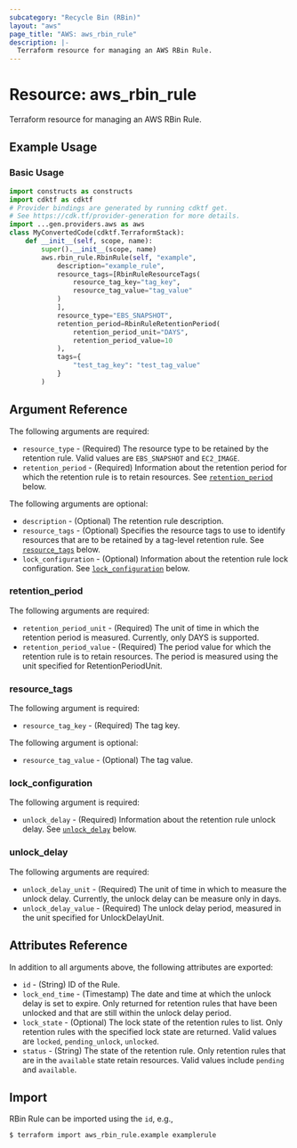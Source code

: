 ```yaml
---
subcategory: "Recycle Bin (RBin)"
layout: "aws"
page_title: "AWS: aws_rbin_rule"
description: |-
  Terraform resource for managing an AWS RBin Rule.
---
```


# Resource: aws_rbin_rule

Terraform resource for managing an AWS RBin Rule.

## Example Usage

### Basic Usage

```python
import constructs as constructs
import cdktf as cdktf
# Provider bindings are generated by running cdktf get.
# See https://cdk.tf/provider-generation for more details.
import ...gen.providers.aws as aws
class MyConvertedCode(cdktf.TerraformStack):
    def __init__(self, scope, name):
        super().__init__(scope, name)
        aws.rbin_rule.RbinRule(self, "example",
            description="example_rule",
            resource_tags=[RbinRuleResourceTags(
                resource_tag_key="tag_key",
                resource_tag_value="tag_value"
            )
            ],
            resource_type="EBS_SNAPSHOT",
            retention_period=RbinRuleRetentionPeriod(
                retention_period_unit="DAYS",
                retention_period_value=10
            ),
            tags={
                "test_tag_key": "test_tag_value"
            }
        )
```

## Argument Reference

The following arguments are required:

* `resource_type` - (Required) The resource type to be retained by the retention rule. Valid values are `EBS_SNAPSHOT` and `EC2_IMAGE`.
* `retention_period` - (Required) Information about the retention period for which the retention rule is to retain resources. See [`retention_period`](#retention_period) below.

The following arguments are optional:

* `description` - (Optional) The retention rule description.
* `resource_tags` - (Optional) Specifies the resource tags to use to identify resources that are to be retained by a tag-level retention rule. See [`resource_tags`](#resource_tags) below.
* `lock_configuration` - (Optional) Information about the retention rule lock configuration. See [`lock_configuration`](#lock_configuration) below.

### retention_period

The following arguments are required:

* `retention_period_unit` - (Required) The unit of time in which the retention period is measured. Currently, only DAYS is supported.
* `retention_period_value` - (Required) The period value for which the retention rule is to retain resources. The period is measured using the unit specified for RetentionPeriodUnit.

### resource_tags

The following argument is required:

* `resource_tag_key` - (Required) The tag key.

The following argument is optional:

* `resource_tag_value` - (Optional) The tag value.

### lock_configuration

The following argument is required:

* `unlock_delay` - (Required) Information about the retention rule unlock delay. See [`unlock_delay`](#unlock_delay) below.

### unlock_delay

The following arguments are required:

* `unlock_delay_unit` - (Required) The unit of time in which to measure the unlock delay. Currently, the unlock delay can be measure only in days.
* `unlock_delay_value` - (Required) The unlock delay period, measured in the unit specified for UnlockDelayUnit.

## Attributes Reference

In addition to all arguments above, the following attributes are exported:

* `id` - (String) ID of the Rule.
* `lock_end_time` - (Timestamp) The date and time at which the unlock delay is set to expire. Only returned for retention rules that have been unlocked and that are still within the unlock delay period.
* `lock_state` - (Optional) The lock state of the retention rules to list. Only retention rules with the specified lock state are returned. Valid values are `locked`, `pending_unlock`, `unlocked`.
* `status` - (String) The state of the retention rule. Only retention rules that are in the `available` state retain resources. Valid values include `pending` and `available`.

## Import

RBin Rule can be imported using the `id`, e.g.,

```
$ terraform import aws_rbin_rule.example examplerule
```

<!-- cache-key: cdktf-0.17.0-pre.15 input-108f967433aea166c3ce615614637a921aca0180cc3671d7c8470e6537b2724e -->